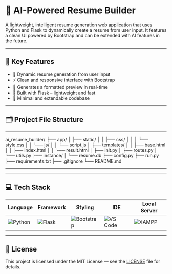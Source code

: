 # 🧠 AI-Powered Resume Builder

A lightweight, intelligent resume generation web application that uses Python and Flask to dynamically create a resume from user input. It features a clean UI powered by Bootstrap and can be extended with AI features in the future.

---

## 🚀 Key Features

- 📝 Dynamic resume generation from user input
- ⚡ Clean and responsive interface with Bootstrap
- 📄 Generates a formatted preview in real-time
- 🧠 Built with Flask – lightweight and fast
- 🎯 Minimal and extendable codebase

---

## 🗂️ Project File Structure

---

ai_resume_builder/
├── app/
│ ├── static/
│ │ ├── css/
│ │ │ └── style.css
│ │ └── js/
│ │ └── script.js
│ ├── templates/
│ │ ├── base.html
│ │ ├── index.html
│ │ └── result.html
│ ├── init.py
│ ├── routes.py
│ └── utils.py
├── instance/
│ └── resume.db
├── config.py
├── run.py
├── requirements.txt
├── .gitignore
└── README.md

---


---

## 💻 Tech Stack

| Language | Framework | Styling | IDE | Local Server |
|----------|-----------|---------|-----|---------------|
| ![Python](https://img.shields.io/badge/python-3776AB?style=for-the-badge&logo=python&logoColor=white) | ![Flask](https://img.shields.io/badge/flask-000000?style=for-the-badge&logo=flask&logoColor=white) | ![Bootstrap](https://img.shields.io/badge/bootstrap-563D7C?style=for-the-badge&logo=bootstrap&logoColor=white) | ![VS Code](https://img.shields.io/badge/VS_Code-007ACC?style=for-the-badge&logo=visual-studio-code&logoColor=white) | ![XAMPP](https://img.shields.io/badge/xampp-FB7A24?style=for-the-badge&logo=xampp&logoColor=white) |

---

## 📜 License

This project is licensed under the MIT License — see the [LICENSE](LICENSE) file for details.
